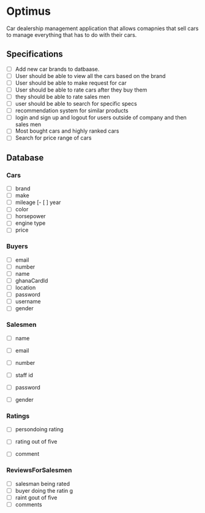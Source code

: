# Optimus 
Car dealership management application that allows comapnies that sell cars to manage everything that has to do with their cars.
## Specifications 
- [ ] Add new car brands to datbaase.
- [ ] User should be able to view all the cars based on the brand 
- [ ] User should be able to make request for car 
- [ ] User should be able to rate cars after they buy them 
- [ ] they should be able to rate sales men
- [ ] user should be able to search for specific specs
- [ ] recommendation system for similar products
- [ ] login and sign up and logout for users outside of company and then sales men 
- [ ] Most bought cars and highly ranked cars 
- [ ] Search for price range of cars 

## Database
### Cars
- [ ] brand
- [ ] make 
- [ ] mileage
[- [ ] year 
- [ ] color 
- [ ] horsepower
- [ ] engine type 
- [ ] price 
### Buyers
- [ ] email 
- [ ] number 
- [ ] name 
- [ ] ghanaCardId
- [ ] location 
- [ ] password 
- [ ] username 
- [ ] gender 

### Salesmen
- [ ] name 
- [ ] email 
- [ ] number 
- [ ] staff id 
- [ ] password 
- [ ] gender 


### Ratings
- [ ] persondoing rating  
- [ ] rating out of five 
- [ ] comment 


### ReviewsForSalesmen
- [ ] salesman being rated 
- [ ] buyer doing the ratin g
- [ ] raint gout of five 
- [ ] comments 
